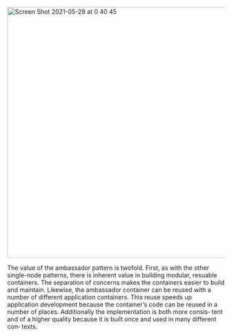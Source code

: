 <img width="582" alt="Screen Shot 2021-05-28 at 0 40 45" src="https://user-images.githubusercontent.com/12546802/119856046-61da1000-bf4d-11eb-8f57-91efd6407377.png">

The value of the ambassador pattern is twofold. First, as with the other single-node patterns, there is inherent value in building modular, resuable containers. The separation of
concerns makes the containers easier to build and maintain. Likewise, the ambassador container can be reused with a number of different application containers. 
This reuse speeds up application development because the container’s code can be reused in a number of places. Additionally the implementation is both more consis‐ tent and of a higher quality because it is built once and used in many different con‐ texts.
